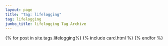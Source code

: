 ```yaml
---
layout: page
title: "Tag: lifelogging"
tag: lifelogging
jumbo_title: lifelogging Tag Archive
---
```


{% for post in site.tags.lifelogging%}
{% include card.html %}
{% endfor %}
